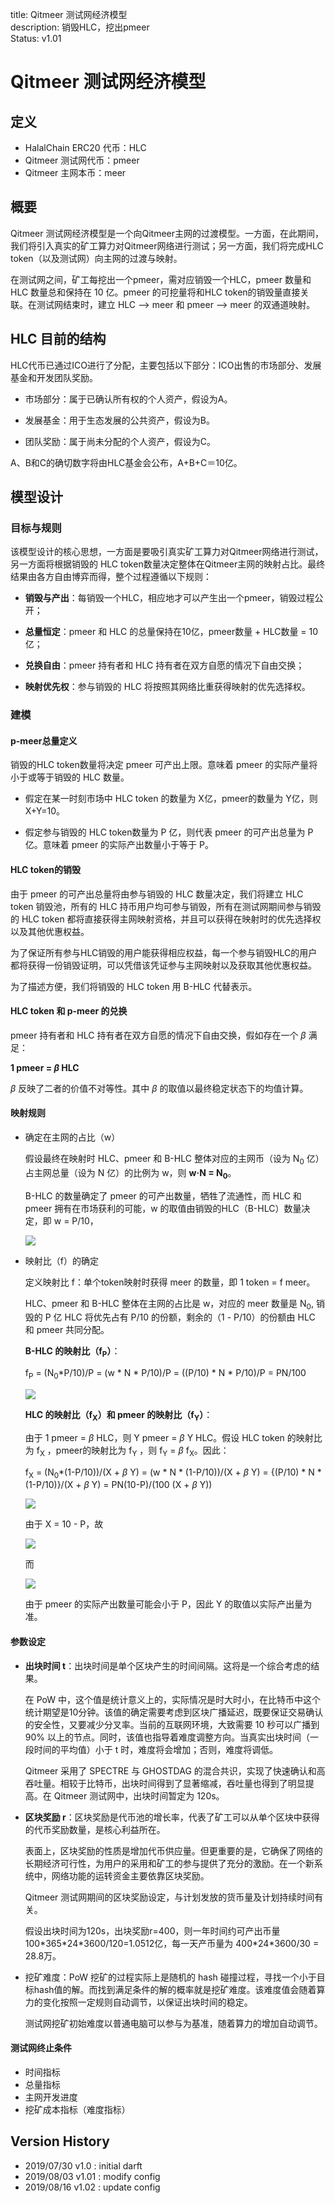title: Qitmeer 测试网经济模型   
description: 销毁HLC，挖出pmeer     
Status: v1.01

# Qitmeer 测试网经济模型   

## 定义

- HalalChain ERC20 代币：HLC
- Qitmeer 测试网代币：pmeer
- Qitmeer 主网本币：meer 

## 概要

Qitmeer 测试网经济模型是一个向Qitmeer主网的过渡模型。一方面，在此期间，我们将引入真实的矿工算力对Qitmeer网络进行测试；另一方面，我们将完成HLC token（以及测试网）向主网的过渡与映射。

在测试网之间，矿工每挖出一个pmeer，需对应销毁一个HLC，pmeer 数量和 HLC 数量总和保持在 10 亿。pmeer 的可挖量将和HLC token的销毁量直接关联。在测试网结束时，建立 HLC --> meer 和 pmeer --> meer 的双通道映射。

## HLC 目前的结构

HLC代币已通过ICO进行了分配，主要包括以下部分：ICO出售的市场部分、发展基金和开发团队奖励。

- 市场部分：属于已确认所有权的个人资产，假设为A。

- 发展基金：用于生态发展的公共资产，假设为B。

- 团队奖励：属于尚未分配的个人资产，假设为C。

A、B和C的确切数字将由HLC基金会公布，A+B+C＝10亿。

## 模型设计

### 目标与规则

该模型设计的核心思想，一方面是要吸引真实矿工算力对Qitmeer网络进行测试，另一方面将根据销毁的 HLC token数量决定整体在Qitmeer主网的映射占比。最终结果由各方自由博弈而得，整个过程遵循以下规则：

 - **销毁与产出**：每销毁一个HLC，相应地才可以产生出一个pmeer，销毁过程公开；
 
 - **总量恒定**：pmeer 和 HLC 的总量保持在10亿，pmeer数量 + HLC数量 = 10亿；
 
 - **兑换自由**：pmeer 持有者和 HLC 持有者在双方自愿的情况下自由交换；
 
 - **映射优先权**：参与销毁的 HLC 将按照其网络比重获得映射的优先选择权。
 
### 建模

#### p-meer总量定义

销毁的HLC token数量将决定 pmeer 可产出上限。意味着 pmeer 的实际产量将小于或等于销毁的 HLC 数量。

- 假定在某一时刻市场中 HLC token 的数量为 X亿，pmeer的数量为 Y亿，则 X+Y=10。

- 假定参与销毁的 HLC token数量为 P 亿，则代表 pmeer 的可产出总量为 P 亿。意味着 pmeer 的实际产出数量小于等于 P。


#### HLC token的销毁

由于 pmeer 的可产出总量将由参与销毁的 HLC 数量决定，我们将建立 HLC token 销毁池，所有的 HLC 持币用户均可参与销毁，所有在测试网期间参与销毁的 HLC token 都将直接获得主网映射资格，并且可以获得在映射时的优先选择权以及其他优惠权益。

为了保证所有参与HLC销毁的用户能获得相应权益，每一个参与销毁HLC的用户都将获得一份销毁证明，可以凭借该凭证参与主网映射以及获取其他优惠权益。

为了描述方便，我们将销毁的 HLC token 用 B-HLC 代替表示。

#### HLC token 和 p-meer 的兑换

pmeer 持有者和 HLC 持有者在双方自愿的情况下自由交换，假如存在一个 _β_ 满足：

**1 pmeer = _β_ HLC**

_β_ 反映了二者的价值不对等性。其中 _β_ 的取值以最终稳定状态下的均值计算。 

#### 映射规则

- 确定在主网的占比（w）

  假设最终在映射时 HLC、pmeer 和 B-HLC 整体对应的主网币（设为 N<sub>0</sub> 亿）占主网总量（设为 N 亿）的比例为 w，则 **w·N = N<sub>0</sub>**。
  
  B-HLC 的数量确定了 pmeer 的可产出数量，牺牲了流通性，而 HLC 和 pmeer 拥有在市场获利的可能，w 的取值由销毁的HLC（B-HLC）数量决定，即 w = P/10，
       
  ![](../image/w.png)


- 映射比（f）的确定

  定义映射比 f：单个token映射时获得 meer 的数量，即 1 token = f meer。
  
  HLC、pmeer 和 B-HLC 整体在主网的占比是 w，对应的 meer 数量是 N<sub>0</sub>, 销毁的 P 亿 HLC 将优先占有 P/10 的份额，剩余的（1 - P/10）的份额由 HLC 和 pmeer 共同分配。
  
  **B-HLC 的映射比（f<sub>P</sub>）**：
  
  f<sub>P</sub> = (N<sub>0</sub>*P/10)/P = (w * N * P/10)/P = ((P/10) * N * P/10)/P = PN/100
  
  ![](../image/testnet/f_P.png)
  
  **HLC 的映射比（f<sub>X</sub>）和 pmeer 的映射比（f<sub>Y</sub>）**：
  
  由于 1 pmeer = _β_ HLC，则 Y pmeer = _β_ Y HLC。假设 HLC token 的映射比为 f<sub>X</sub> ，pmeer的映射比为 f<sub>Y</sub> ，则 f<sub>Y</sub> = _β_ f<sub>X</sub>。因此：
  
  f<sub>X</sub> = (N<sub>0</sub>*(1-P/10))/(X + _β_ Y) = (w * N * (1-P/10))/(X + _β_ Y) = {(P/10) * N * (1-P/10)}/(X + _β_ Y) = PN(10-P)/(100 (X + _β_ Y))
  
  ![](../image/testnet/f_X0.png)
  
  由于 X = 10 - P，故
  
  ![](../image/testnet/f_X.png) 
  
  而
  
  ![](../image/testnet/f_Y.png)

  由于 pmeer 的实际产出数量可能会小于 P，因此 Y 的取值以实际产出量为准。

#### 参数设定

- **出块时间 t**：出块时间是单个区块产生的时间间隔。这将是一个综合考虑的结果。

  在 PoW 中，这个值是统计意义上的，实际情况是时大时小，在比特币中这个统计期望是10分钟。该值的确定需要考虑到区块广播延迟，既要保证交易确认的安全性，又要减少分叉率。当前的互联网环境，大致需要 10 秒可以广播到 90% 以上的节点。同时，该值也指导着难度调整方向。当真实出块时间（一段时间的平均值）小于 t 时，难度将会增加；否则，难度将调低。

  Qitmeer 采用了 SPECTRE 与 GHOSTDAG 的混合共识，实现了快速确认和高吞吐量。相较于比特币，出块时间得到了显著缩减，吞吐量也得到了明显提高。在 Qitmeer 测试网中，出块时间暂定为 120s。

- **区块奖励 r**：区块奖励是代币池的增长率，代表了矿工可以从单个区块中获得的代币奖励数量，是核心利益所在。

  表面上，区块奖励的性质是增加代币供应量。但更重要的是，它确保了网络的长期经济可行性，为用户的采用和矿工的参与提供了充分的激励。在一个新系统中，网络功能的运转资金主要依靠区块奖励。

  Qitmeer 测试网期间的区块奖励设定，与计划发放的货币量及计划持续时间有关。

  假设出块时间为120s，出块奖励r=400，则一年时间约可产出币量 100*365\*24\*3600/120=1.0512亿，每一天产币量为 400\*24\*3600/30 = 28.8万。


- 挖矿难度：PoW 挖矿的过程实际上是随机的 hash 碰撞过程，寻找一个小于目标hash值的解。而找到满足条件的解的概率就是挖矿难度。该难度值会随着算力的变化按照一定规则自动调节，以保证出块时间的稳定。

  测试网挖矿初始难度以普通电脑可以参与为基准，随着算力的增加自动调节。

  
#### 测试网终止条件

  - 时间指标
  - 总量指标
  - 主网开发进度
  - 挖矿成本指标（难度指标）  

## Version History

- 2019/07/30  v1.0 : initial darft
- 2019/08/03  v1.01 : modify config
- 2019/08/16  v1.02 : update config